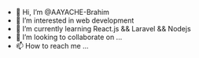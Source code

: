 - 👋 Hi, I’m @AAYACHE-Brahim
- 👀 I’m interested in web development 
- 🌱 I’m currently learning React.js && Laravel  && Nodejs  
- 💞️ I’m looking to collaborate on ...
- 📫 How to reach me ...

<!---
aayache-brahim/aayache-brahim is a ✨ special ✨ repository because its `README.md` (this file) appears on your GitHub profile.
You can click the Preview link to take a look at your changes.
--->
